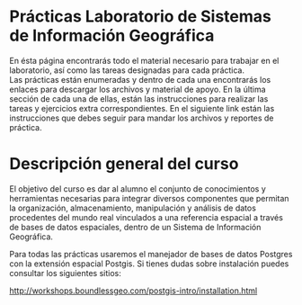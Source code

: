 # Prácticas Laboratorio de Sistemas de Información Geográfica  

En ésta página encontrarás todo el material necesario para trabajar en el  laboratorio, así como las tareas designadas para cada práctica.  
Las prácticas están enumeradas y dentro de cada una encontrarás los enlaces para descargar los archivos y material de apoyo. En la última sección de cada una de ellas, están las instrucciones para realizar las tareas y ejercicios extra correspondientes. En el siguiente link están las instrucciones que debes seguir para mandar los archivos y reportes de práctica.

# Descripción general del curso 
 El objetivo del curso es dar al alumno el conjunto de conocimientos y herramientas necesarias para integrar diversos componentes que permitan la organización, almacenamiento, manipulación y análisis de datos procedentes del mundo real vinculados a una referencia espacial a través de bases de datos espaciales, dentro de un Sistema de Información Geográfica.  

Para todas las prácticas usaremos el manejador de bases de datos Postgres  con la extensión espacial Postgis. Si tienes dudas sobre instalación puedes consultar los siguientes sitios: 


http://workshops.boundlessgeo.com/postgis-intro/installation.html
